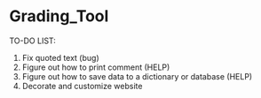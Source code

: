 # Grading_Tool

TO-DO LIST:

1. Fix quoted text (bug)
2. Figure out how to print comment (HELP)
3. Figure out how to save data to a dictionary or database (HELP)
3. Decorate and customize website

